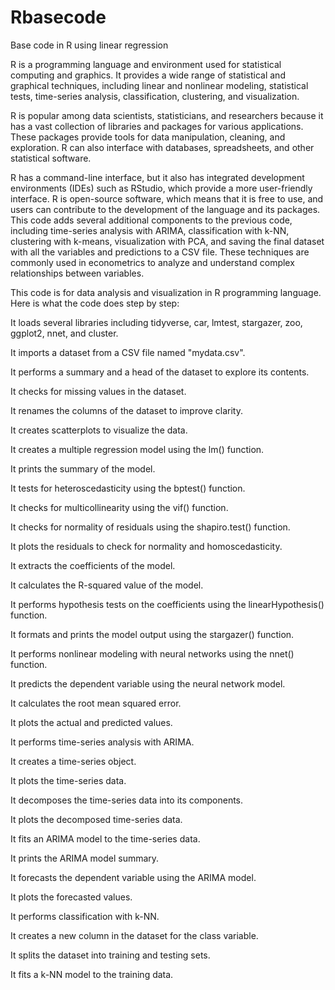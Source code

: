 # Rbasecode
Base code in R using linear regression

R is a programming language and environment used for statistical computing and graphics. It provides a wide range of statistical and graphical techniques, including linear and nonlinear modeling, statistical tests, time-series analysis, classification, clustering, and visualization.

R is popular among data scientists, statisticians, and researchers because it has a vast collection of libraries and packages for various applications. These packages provide tools for data manipulation, cleaning, and exploration. R can also interface with databases, spreadsheets, and other statistical software.

R has a command-line interface, but it also has integrated development environments (IDEs) such as RStudio, which provide a more user-friendly interface. R is open-source software, which means that it is free to use, and users can contribute to the development of the language and its packages.
This code adds several additional components to the previous code, including time-series analysis with ARIMA, classification with k-NN, clustering with k-means, visualization with PCA, and saving the final dataset with all the variables and predictions to a CSV file. These techniques are commonly used in econometrics to analyze and understand complex relationships between variables.

This code is for data analysis and visualization in R programming language. Here is what the code does step by step:

It loads several libraries including tidyverse, car, lmtest, stargazer, zoo, ggplot2, nnet, and cluster.

It imports a dataset from a CSV file named "mydata.csv".

It performs a summary and a head of the dataset to explore its contents.

It checks for missing values in the dataset.

It renames the columns of the dataset to improve clarity.

It creates scatterplots to visualize the data.

It creates a multiple regression model using the lm() function.

It prints the summary of the model.

It tests for heteroscedasticity using the bptest() function.

It checks for multicollinearity using the vif() function.

It checks for normality of residuals using the shapiro.test() function.

It plots the residuals to check for normality and homoscedasticity.

It extracts the coefficients of the model.

It calculates the R-squared value of the model.

It performs hypothesis tests on the coefficients using the linearHypothesis() function.

It formats and prints the model output using the stargazer() function.

It performs nonlinear modeling with neural networks using the nnet() function.

It predicts the dependent variable using the neural network model.

It calculates the root mean squared error.

It plots the actual and predicted values.

It performs time-series analysis with ARIMA.

It creates a time-series object.

It plots the time-series data.

It decomposes the time-series data into its components.

It plots the decomposed time-series data.

It fits an ARIMA model to the time-series data.

It prints the ARIMA model summary.

It forecasts the dependent variable using the ARIMA model.

It plots the forecasted values.

It performs classification with k-NN.

It creates a new column in the dataset for the class variable.

It splits the dataset into training and testing sets.

It fits a k-NN model to the training data.
